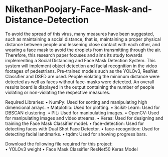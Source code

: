 # NikethanPoojary-Face-Mask-and-Distance-Detection
To avoid the spread of this virus, many measures have been suggested, such as maintaining a social distance, that is, maintaining a proper physical distance between people and lessening close contact with each other, and wearing a face mask to avoid the droplets from transmitting through the air. Therefore, this research paper focuses and aims its study towards implementing a Social Distancing and Face Mask Detection System. This system will implement object detection and facial recognition in the video footages of pedestrians. Pre-trained models such as the YOLOv3, ResNet Classifier and DSFD are used. People violating the minimum distance were detected as well as faces without face-masks were detected. An overall results board is displayed in the output containing the number of people violating or non-violating the respective measures. 

Required Libraries:
•	NumPy: Used for sorting and manipulating high dimensional arrays.
•	Matplotlib: Used for plotting.
•	Scikit-Learn: Used for DBSCAN clustering.
•	PIL: Used for manipulating images.
•	OpenCV: Used for manipulating images and video streams.
•	Keras: Used for designing and training the Face Mask Classifier model. 
•	face-detection: Used for detecting faces with Dual Shot Face Detector.
•	face-recognition: Used for detecting facial landmarks.
•	tqdm: Used for showing progress bars.

Download the following file required for this project:  
•	YOLOv3 weight
•	Face Mask Classifier ResNet50 Keras Model
